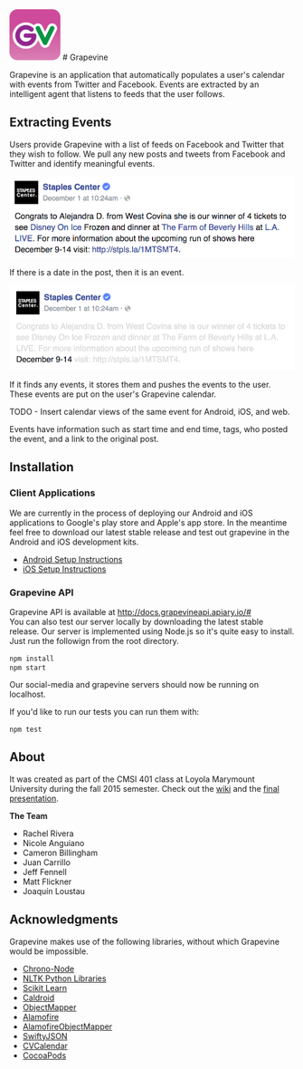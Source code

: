 <img src="https://github.com/lmucs/grapevine/blob/master/images/grapevine.PNG?raw=true" width=90 height=90>
# Grapevine


Grapevine is an application that automatically populates a user's calendar with events from Twitter and Facebook. Events are extracted by an intelligent agent that listens to feeds that the user follows.

## Extracting Events
Users provide Grapevine with a list of feeds on Facebook and Twitter that they wish to follow. We pull any new posts and tweets from Facebook and Twitter and identify meaningful events.

<img src="https://github.com/lmucs/grapevine/blob/master/images/frozen-fb-post-cropped.png" width="900">

 If there is a date in the post, then it is an event.
 
 <img src="https://github.com/lmucs/grapevine/blob/master/images/frozen-fb-post-faded-cropped.png" width="900">


If it finds any events, it stores them and pushes the events to the user. These events are put on the user's Grapevine calendar.

TODO - Insert calendar views of the same event for Android, iOS, and web.

Events have information such as start time and end time, tags, who posted the event, and a link to the original post.


## Installation
### Client Applications
We are currently in the process of deploying our Android and iOS applications to Google's play store and Apple's app store.
In the meantime feel free to download our latest stable release and test out grapevine in the Android and iOS development kits.

* [Android Setup Instructions](https://github.com/lmucs/grapevine/wiki/Dev-Setup#android)
* [iOS Setup Instructions](https://github.com/lmucs/grapevine/wiki/Dev-Setup#ios)

### Grapevine API

Grapevine API is available at <http://docs.grapevineapi.apiary.io/#>  
You can also test our server locally by downloading the latest stable release. Our server is implemented using Node.js so it's quite easy to install. Just run the followign from the root directory.
```
npm install
npm start
```
Our social-media and grapevine servers should now be running on localhost.  

If you'd like to run our tests you can run them with:
```
npm test
```

## About

It was created as part of the CMSI 401 class at Loyola Marymount University during the fall 2015 semester. Check out the [wiki](https://github.com/lmucs/grapevine/wiki) and the [final presentation](http://rtoal.github.io/cmsi401-fall2015-presentation/#/18).

**The Team**

* Rachel Rivera
* Nicole Anguiano
* Cameron Billingham
* Juan Carrillo
* Jeff Fennell
* Matt Flickner
* Joaquín Loustau

## Acknowledgments
Grapevine makes use of the following libraries, without which Grapevine would be impossible.
* [Chrono-Node](https://github.com/wanasit/chrono)
* [NLTK Python Libraries](http://www.nltk.org/)
* [Scikit Learn](http://scikit-learn.org/)
* [Caldroid](https://github.com/roomorama/Caldroid)
* [ObjectMapper](https://github.com/Hearst-DD/ObjectMapper)
* [Alamofire](https://github.com/Alamofire/Alamofire)
* [AlamofireObjectMapper](https://github.com/tristanhimmelman/AlamofireObjectMapper)
* [SwiftyJSON](https://github.com/SwiftyJSON/SwiftyJSON)
* [CVCalendar](https://github.com/Mozharovsky/CVCalendar)
* [CocoaPods](https://cocoapods.org/)
